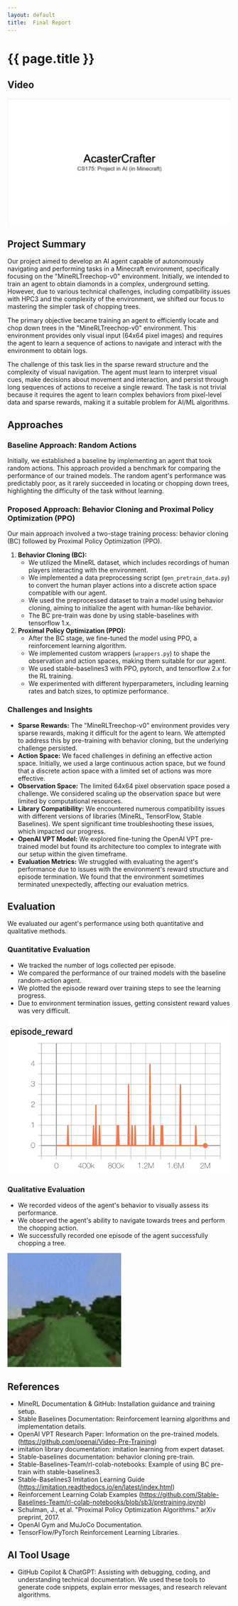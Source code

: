 ```yaml
---
layout: default
title:  Final Report
---
```


# {{ page.title }}

## Video

[![AcastaCrafterProgressVideo](https://raw.githubusercontent.com/Y0507M/AcastaCrafter/main/docs/_assets/FinalVideoCover.PNG)](https://youtu.be/5iHhqbLMmSU)

## Project Summary
Our project aimed to develop an AI agent capable of autonomously navigating and performing tasks in a Minecraft environment, specifically focusing on the "MineRLTreechop-v0" environment. Initially, we intended to train an agent to obtain diamonds in a complex, underground setting. However, due to various technical challenges, including compatibility issues with HPC3 and the complexity of the environment, we shifted our focus to mastering the simpler task of chopping trees.

The primary objective became training an agent to efficiently locate and chop down trees in the "MineRLTreechop-v0" environment. This environment provides only visual input (64x64 pixel images) and requires the agent to learn a sequence of actions to navigate and interact with the environment to obtain logs.

The challenge of this task lies in the sparse reward structure and the complexity of visual navigation. The agent must learn to interpret visual cues, make decisions about movement and interaction, and persist through long sequences of actions to receive a single reward. The task is not trivial because it requires the agent to learn complex behaviors from pixel-level data and sparse rewards, making it a suitable problem for AI/ML algorithms.

## Approaches

### Baseline Approach: Random Actions

Initially, we established a baseline by implementing an agent that took random actions. This approach provided a benchmark for comparing the performance of our trained models. The random agent's performance was predictably poor, as it rarely succeeded in locating or chopping down trees, highlighting the difficulty of the task without learning.

### Proposed Approach: Behavior Cloning and Proximal Policy Optimization (PPO)

Our main approach involved a two-stage training process: behavior cloning (BC) followed by Proximal Policy Optimization (PPO).

1.  **Behavior Cloning (BC):**
    * We utilized the MineRL dataset, which includes recordings of human players interacting with the environment.
    * We implemented a data preprocessing script (`gen_pretrain_data.py`) to convert the human player actions into a discrete action space compatible with our agent.
    * We used the preprocessed dataset to train a model using behavior cloning, aiming to initialize the agent with human-like behavior.
    * The BC pre-train was done by using stable-baselines with tensorflow 1.x.
2.  **Proximal Policy Optimization (PPO):**
    * After the BC stage, we fine-tuned the model using PPO, a reinforcement learning algorithm.
    * We implemented custom wrappers (`wrappers.py`) to shape the observation and action spaces, making them suitable for our agent.
    * We used stable-baselines3 with PPO, pytorch, and tensorflow 2.x for the RL training.
    * We experimented with different hyperparameters, including learning rates and batch sizes, to optimize performance.

### Challenges and Insights

* **Sparse Rewards:** The "MineRLTreechop-v0" environment provides very sparse rewards, making it difficult for the agent to learn. We attempted to address this by pre-training with behavior cloning, but the underlying challenge persisted.
* **Action Space:** We faced challenges in defining an effective action space. Initially, we used a large continuous action space, but we found that a discrete action space with a limited set of actions was more effective.
* **Observation Space:** The limited 64x64 pixel observation space posed a challenge. We considered scaling up the observation space but were limited by computational resources.
* **Library Compatibility:** We encountered numerous compatibility issues with different versions of libraries (MineRL, TensorFlow, Stable Baselines). We spent significant time troubleshooting these issues, which impacted our progress.
* **OpenAI VPT Model:** We explored fine-tuning the OpenAI VPT pre-trained model but found its architecture too complex to integrate with our setup within the given timeframe.
* **Evaluation Metrics:** We struggled with evaluating the agent's performance due to issues with the environment's reward structure and episode termination. We found that the environment sometimes terminated unexpectedly, affecting our evaluation metrics.

## Evaluation

We evaluated our agent's performance using both quantitative and qualitative methods.

### Quantitative Evaluation
* We tracked the number of logs collected per episode.
* We compared the performance of our trained models with the baseline random-action agent.
* We plotted the episode reward over training steps to see the learning progress.
* Due to environment termination issues, getting consistent reward values was very difficult.

![MineCraft](https://raw.githubusercontent.com/Y0507M/AcastaCrafter/main/docs/_assets/EpisodeReward.png)

### Qualitative Evaluation

* We recorded videos of the agent's behavior to visually assess its performance.
* We observed the agent's ability to navigate towards trees and perform the chopping action.
* We successfully recorded one episode of the agent successfully chopping a tree.

<img src="https://raw.githubusercontent.com/Y0507M/AcastaCrafter/main/docs/_assets/success.gif" width="256" height="256" />

## References

* MineRL Documentation & GitHub: Installation guidance and training setup.
* Stable Baselines Documentation: Reinforcement learning algorithms and implementation details.
* OpenAI VPT Research Paper: Information on the pre-trained models. (https://github.com/openai/Video-Pre-Training)
* imitation library documentation: imitation learning from expert dataset.
* Stable-baselines documentation: behavior cloning pre-train.
* Stable-Baselines-Team/rl-colab-notebooks: Example of using BC pre-train with stable-baselines3.
* Stable-Baselines3 Imitation Learning Guide (https://imitation.readthedocs.io/en/latest/index.html)
* Reinforcement Learning Colab Examples (https://github.com/Stable-Baselines-Team/rl-colab-notebooks/blob/sb3/pretraining.ipynb)
* Schulman, J., et al. "Proximal Policy Optimization Algorithms." arXiv preprint, 2017.
* OpenAI Gym and MuJoCo Documentation.
* TensorFlow/PyTorch Reinforcement Learning Libraries.

## AI Tool Usage

* GitHub Copilot & ChatGPT: Assisting with debugging, coding, and understanding technical documentation. We used these tools to generate code snippets, explain error messages, and research relevant algorithms.
